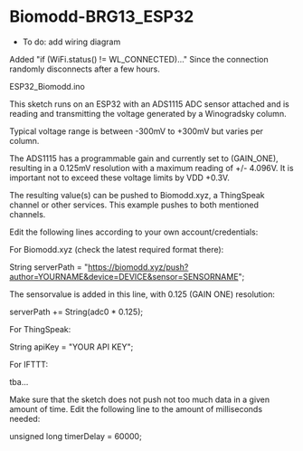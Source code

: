 # Biomodd-BRG13_ESP32
* To do: add wiring diagram


Added "if (WiFi.status() != WL_CONNECTED)..." Since the connection randomly disconnects after a few hours.


ESP32_Biomodd.ino

This sketch runs on an ESP32 with an ADS1115 ADC sensor attached and is reading and transmitting the voltage generated by a Winogradsky column.

Typical voltage range is between -300mV to +300mV but varies per column.

The ADS1115 has a programmable gain and currently set to (GAIN_ONE), resulting in a 0.125mV resolution with a maximum reading of +/- 4.096V.
It is important not to exceed these voltage limits by VDD +0.3V.


The resulting value(s) can be pushed to Biomodd.xyz, a ThingSpeak channel or other services. This example pushes to both mentioned channels. 


Edit the following lines according to your own account/credentials:

For Biomodd.xyz (check the latest required format there):

String serverPath = "https://biomodd.xyz/push?author=YOURNAME&device=DEVICE&sensor=SENSORNAME";

The sensorvalue is added in this line, with 0.125 (GAIN ONE) resolution:

serverPath +=  String(adc0 * 0.125);

For ThingSpeak:

String apiKey = "YOUR API KEY";

For IFTTT:

tba...

Make sure that the sketch does not push not too much data in a given amount of time.
Edit the following line to the amount of milliseconds needed:

unsigned long timerDelay = 60000; 
